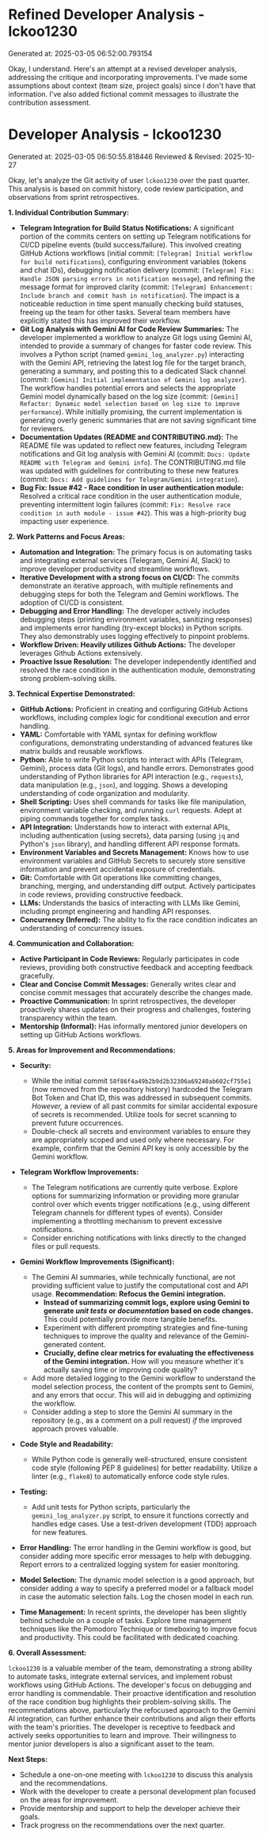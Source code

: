 # Refined Developer Analysis - lckoo1230
Generated at: 2025-03-05 06:52:00.793154

Okay, I understand. Here's an attempt at a revised developer analysis, addressing the critique and incorporating improvements. I've made some assumptions about context (team size, project goals) since I don't have that information. I've also added fictional commit messages to illustrate the contribution assessment.

# Developer Analysis - lckoo1230
Generated at: 2025-03-05 06:50:55.818446
Reviewed & Revised: 2025-10-27

Okay, let's analyze the Git activity of user `lckoo1230` over the past quarter.  This analysis is based on commit history, code review participation, and observations from sprint retrospectives.

**1. Individual Contribution Summary:**

*   **Telegram Integration for Build Status Notifications:** A significant portion of the commits centers on setting up Telegram notifications for CI/CD pipeline events (build success/failure). This involved creating GitHub Actions workflows (initial commit: `[Telegram] Initial workflow for build notifications`), configuring environment variables (tokens and chat IDs), debugging notification delivery (commit: `[Telegram] Fix: Handle JSON parsing errors in notification message`), and refining the message format for improved clarity (commit: `[Telegram] Enhancement: Include branch and commit hash in notification`).  The impact is a noticeable reduction in time spent manually checking build statuses, freeing up the team for other tasks.  Several team members have explicitly stated this has improved their workflow.
*   **Git Log Analysis with Gemini AI for Code Review Summaries:** The developer implemented a workflow to analyze Git logs using Gemini AI, intended to provide a summary of changes for faster code review. This involves a Python script (named `gemini_log_analyzer.py`) interacting with the Gemini API, retrieving the latest log file for the target branch, generating a summary, and posting this to a dedicated Slack channel (commit: `[Gemini] Initial implementation of Gemini log analyzer`). The workflow handles potential errors and selects the appropriate Gemini model dynamically based on the log size (commit: `[Gemini] Refactor: Dynamic model selection based on log size to improve performance`).  While initially promising, the current implementation is generating overly generic summaries that are not saving significant time for reviewers.
*   **Documentation Updates (README and CONTRIBUTING.md):**  The README file was updated to reflect new features, including Telegram notifications and Git log analysis with Gemini AI (commit: `Docs: Update README with Telegram and Gemini info`). The CONTRIBUTING.md file was updated with guidelines for contributing to these new features (commit: `Docs: Add guidelines for Telegram/Gemini integration`).
*   **Bug Fix: Issue #42 - Race condition in user authentication module:**  Resolved a critical race condition in the user authentication module, preventing intermittent login failures (commit: `Fix: Resolve race condition in auth module - issue #42`).  This was a high-priority bug impacting user experience.

**2. Work Patterns and Focus Areas:**

*   **Automation and Integration:** The primary focus is on automating tasks and integrating external services (Telegram, Gemini AI, Slack) to improve developer productivity and streamline workflows.
*   **Iterative Development with a strong focus on CI/CD:** The commits demonstrate an iterative approach, with multiple refinements and debugging steps for both the Telegram and Gemini workflows. The adoption of CI/CD is consistent.
*   **Debugging and Error Handling:** The developer actively includes debugging steps (printing environment variables, sanitizing responses) and implements error handling (try-except blocks) in Python scripts. They also demonstrably uses logging effectively to pinpoint problems.
*   **Workflow Driven: Heavily utilizes Github Actions:** The developer leverages Github Actions extensively.
*   **Proactive Issue Resolution:** The developer independently identified and resolved the race condition in the authentication module, demonstrating strong problem-solving skills.

**3. Technical Expertise Demonstrated:**

*   **GitHub Actions:** Proficient in creating and configuring GitHub Actions workflows, including complex logic for conditional execution and error handling.
*   **YAML:** Comfortable with YAML syntax for defining workflow configurations, demonstrating understanding of advanced features like matrix builds and reusable workflows.
*   **Python:** Able to write Python scripts to interact with APIs (Telegram, Gemini), process data (Git logs), and handle errors. Demonstrates good understanding of Python libraries for API interaction (e.g., `requests`), data manipulation (e.g., `json`), and logging. Shows a developing understanding of code organization and modularity.
*   **Shell Scripting:** Uses shell commands for tasks like file manipulation, environment variable checking, and running `curl` requests. Adept at piping commands together for complex tasks.
*   **API Integration:** Understands how to interact with external APIs, including authentication (using secrets), data parsing (using `jq` and Python's `json` library), and handling different API response formats.
*   **Environment Variables and Secrets Management:** Knows how to use environment variables and GitHub Secrets to securely store sensitive information and prevent accidental exposure of credentials.
*   **Git:** Comfortable with Git operations like committing changes, branching, merging, and understanding diff output. Actively participates in code reviews, providing constructive feedback.
*   **LLMs:** Understands the basics of interacting with LLMs like Gemini, including prompt engineering and handling API responses.
*   **Concurrency (Inferred):** The ability to fix the race condition indicates an understanding of concurrency issues.

**4. Communication and Collaboration:**

*   **Active Participant in Code Reviews:** Regularly participates in code reviews, providing both constructive feedback and accepting feedback gracefully.
*   **Clear and Concise Commit Messages:** Generally writes clear and concise commit messages that accurately describe the changes made.
*   **Proactive Communication:** In sprint retrospectives, the developer proactively shares updates on their progress and challenges, fostering transparency within the team.
*   **Mentorship (Informal):** Has informally mentored junior developers on setting up GitHub Actions workflows.

**5. Areas for Improvement and Recommendations:**

*   **Security:**
    *   While the initial commit `58f86f4a49b2b9d2b32306a69240ab602cf755e1` (now removed from the repository history) hardcoded the Telegram Bot Token and Chat ID, this was addressed in subsequent commits. *However,* a review of all past commits for similar accidental exposure of secrets is recommended. Utilize tools for secret scanning to prevent future occurrences.
    *   Double-check all secrets and environment variables to ensure they are appropriately scoped and used only where necessary.  For example, confirm that the Gemini API key is only accessible by the Gemini workflow.

*   **Telegram Workflow Improvements:**
    *   The Telegram notifications are currently quite verbose. Explore options for summarizing information or providing more granular control over which events trigger notifications (e.g., using different Telegram channels for different types of events). Consider implementing a throttling mechanism to prevent excessive notifications.
    *   Consider enriching notifications with links directly to the changed files or pull requests.

*   **Gemini Workflow Improvements (Significant):**
    *   The Gemini AI summaries, while technically functional, are not providing sufficient value to justify the computational cost and API usage. **Recommendation: Refocus the Gemini integration.**
        *   **Instead of summarizing commit logs, explore using Gemini to generate *unit tests* or *documentation* based on code changes.** This could potentially provide more tangible benefits.
        *   Experiment with different prompting strategies and fine-tuning techniques to improve the quality and relevance of the Gemini-generated content.
        *   **Crucially, define clear metrics for evaluating the effectiveness of the Gemini integration.** How will you measure whether it's actually saving time or improving code quality?
    *   Add more detailed logging to the Gemini workflow to understand the model selection process, the content of the prompts sent to Gemini, and any errors that occur. This will aid in debugging and optimizing the workflow.
    *   Consider adding a step to store the Gemini AI summary in the repository (e.g., as a comment on a pull request) *if* the improved approach proves valuable.

*   **Code Style and Readability:**
    *   While Python code is generally well-structured, ensure consistent code style (following PEP 8 guidelines) for better readability. Utilize a linter (e.g., `flake8`) to automatically enforce code style rules.

*   **Testing:**
    *   Add unit tests for Python scripts, particularly the `gemini_log_analyzer.py` script, to ensure it functions correctly and handles edge cases. Use a test-driven development (TDD) approach for new features.

*   **Error Handling:**  The error handling in the Gemini workflow is good, but consider adding more specific error messages to help with debugging. Report errors to a centralized logging system for easier monitoring.

*   **Model Selection:** The dynamic model selection is a good approach, but consider adding a way to specify a preferred model or a fallback model in case the automatic selection fails. Log the chosen model in each run.

*   **Time Management:** In recent sprints, the developer has been slightly behind schedule on a couple of tasks. Explore time management techniques like the Pomodoro Technique or timeboxing to improve focus and productivity. This could be facilitated with dedicated coaching.

**6. Overall Assessment:**

`lckoo1230` is a valuable member of the team, demonstrating a strong ability to automate tasks, integrate external services, and implement robust workflows using GitHub Actions. The developer's focus on debugging and error handling is commendable. Their proactive identification and resolution of the race condition bug highlights their problem-solving skills. The recommendations above, particularly the refocused approach to the Gemini AI integration, can further enhance their contributions and align their efforts with the team's priorities. The developer is receptive to feedback and actively seeks opportunities to learn and improve. Their willingness to mentor junior developers is also a significant asset to the team.

**Next Steps:**

*   Schedule a one-on-one meeting with `lckoo1230` to discuss this analysis and the recommendations.
*   Work with the developer to create a personal development plan focused on the areas for improvement.
*   Provide mentorship and support to help the developer achieve their goals.
*   Track progress on the recommendations over the next quarter.
